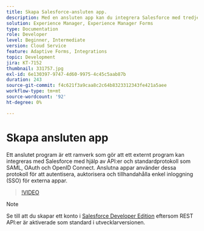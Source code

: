 ```yaml
---
title: Skapa Salesforce-ansluten app.
description: Med en ansluten app kan du integrera Salesforce med tredjepartsprogram som AEM Forms med Salesforce.
solution: Experience Manager, Experience Manager Forms
type: Documentation
role: Developer
level: Beginner, Intermediate
version: Cloud Service
feature: Adaptive Forms, Integrations
topic: Development
jira: KT-7152
thumbnail: 331757.jpg
exl-id: 6e130397-9747-4d60-9975-4c45c5aab87b
duration: 243
source-git-commit: f4c621f3a9caa8c2c64b8323312343fe421a5aee
workflow-type: tm+mt
source-wordcount: '92'
ht-degree: 0%

---
```


# Skapa ansluten app

Ett anslutet program är ett ramverk som gör att ett externt program kan integreras med Salesforce med hjälp av API:er och standardprotokoll som SAML, OAuth och OpenID Connect. Anslutna appar använder dessa protokoll för att autentisera, auktorisera och tillhandahålla enkel inloggning (SSO) för externa appar.

>[!VIDEO](https://video.tv.adobe.com/v/331757?quality=12&learn=on)

>[!NOTE]
>Se till att du skapar ett konto i [Salesforce Developer Edition](https://developer.salesforce.com/signup) eftersom REST API:er är aktiverade som standard i utvecklarversionen.
